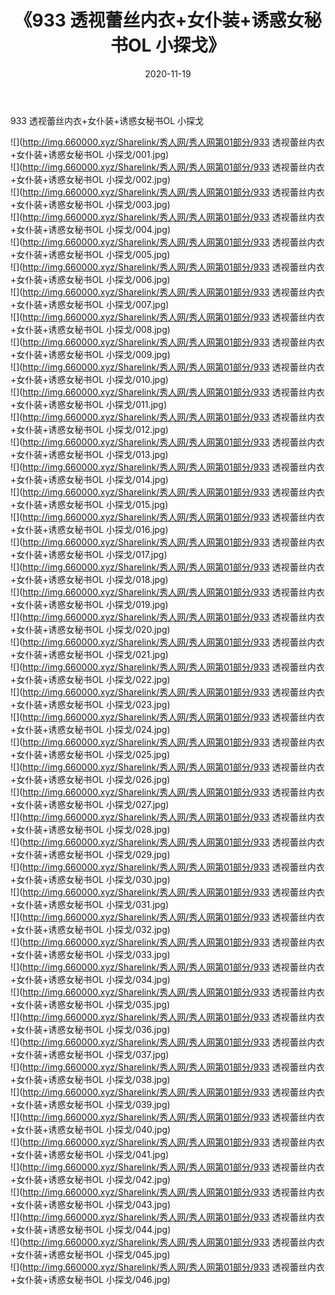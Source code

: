 ﻿---
layout: post
title:  《933 透视蕾丝内衣+女仆装+诱惑女秘书OL 小探戈》
date:   2020-11-19
img: http://img.660000.xyz/Sharelink/秀人网/秀人网第01部分/933 透视蕾丝内衣+女仆装+诱惑女秘书OL 小探戈/000.jpg
categories: [美女, 清纯, 唯美]
---

933 透视蕾丝内衣+女仆装+诱惑女秘书OL 小探戈

  ![](http://img.660000.xyz/Sharelink/秀人网/秀人网第01部分/933 透视蕾丝内衣+女仆装+诱惑女秘书OL 小探戈/001.jpg) <br> ![](http://img.660000.xyz/Sharelink/秀人网/秀人网第01部分/933 透视蕾丝内衣+女仆装+诱惑女秘书OL 小探戈/002.jpg) <br> ![](http://img.660000.xyz/Sharelink/秀人网/秀人网第01部分/933 透视蕾丝内衣+女仆装+诱惑女秘书OL 小探戈/003.jpg) <br> ![](http://img.660000.xyz/Sharelink/秀人网/秀人网第01部分/933 透视蕾丝内衣+女仆装+诱惑女秘书OL 小探戈/004.jpg) <br> ![](http://img.660000.xyz/Sharelink/秀人网/秀人网第01部分/933 透视蕾丝内衣+女仆装+诱惑女秘书OL 小探戈/005.jpg) <br> ![](http://img.660000.xyz/Sharelink/秀人网/秀人网第01部分/933 透视蕾丝内衣+女仆装+诱惑女秘书OL 小探戈/006.jpg) <br> ![](http://img.660000.xyz/Sharelink/秀人网/秀人网第01部分/933 透视蕾丝内衣+女仆装+诱惑女秘书OL 小探戈/007.jpg) <br> ![](http://img.660000.xyz/Sharelink/秀人网/秀人网第01部分/933 透视蕾丝内衣+女仆装+诱惑女秘书OL 小探戈/008.jpg) <br> ![](http://img.660000.xyz/Sharelink/秀人网/秀人网第01部分/933 透视蕾丝内衣+女仆装+诱惑女秘书OL 小探戈/009.jpg) <br> ![](http://img.660000.xyz/Sharelink/秀人网/秀人网第01部分/933 透视蕾丝内衣+女仆装+诱惑女秘书OL 小探戈/010.jpg) <br> ![](http://img.660000.xyz/Sharelink/秀人网/秀人网第01部分/933 透视蕾丝内衣+女仆装+诱惑女秘书OL 小探戈/011.jpg) <br> ![](http://img.660000.xyz/Sharelink/秀人网/秀人网第01部分/933 透视蕾丝内衣+女仆装+诱惑女秘书OL 小探戈/012.jpg) <br> ![](http://img.660000.xyz/Sharelink/秀人网/秀人网第01部分/933 透视蕾丝内衣+女仆装+诱惑女秘书OL 小探戈/013.jpg) <br> ![](http://img.660000.xyz/Sharelink/秀人网/秀人网第01部分/933 透视蕾丝内衣+女仆装+诱惑女秘书OL 小探戈/014.jpg) <br> ![](http://img.660000.xyz/Sharelink/秀人网/秀人网第01部分/933 透视蕾丝内衣+女仆装+诱惑女秘书OL 小探戈/015.jpg) <br> ![](http://img.660000.xyz/Sharelink/秀人网/秀人网第01部分/933 透视蕾丝内衣+女仆装+诱惑女秘书OL 小探戈/016.jpg) <br> ![](http://img.660000.xyz/Sharelink/秀人网/秀人网第01部分/933 透视蕾丝内衣+女仆装+诱惑女秘书OL 小探戈/017.jpg) <br> ![](http://img.660000.xyz/Sharelink/秀人网/秀人网第01部分/933 透视蕾丝内衣+女仆装+诱惑女秘书OL 小探戈/018.jpg) <br> ![](http://img.660000.xyz/Sharelink/秀人网/秀人网第01部分/933 透视蕾丝内衣+女仆装+诱惑女秘书OL 小探戈/019.jpg) <br> ![](http://img.660000.xyz/Sharelink/秀人网/秀人网第01部分/933 透视蕾丝内衣+女仆装+诱惑女秘书OL 小探戈/020.jpg) <br> ![](http://img.660000.xyz/Sharelink/秀人网/秀人网第01部分/933 透视蕾丝内衣+女仆装+诱惑女秘书OL 小探戈/021.jpg) <br> ![](http://img.660000.xyz/Sharelink/秀人网/秀人网第01部分/933 透视蕾丝内衣+女仆装+诱惑女秘书OL 小探戈/022.jpg) <br> ![](http://img.660000.xyz/Sharelink/秀人网/秀人网第01部分/933 透视蕾丝内衣+女仆装+诱惑女秘书OL 小探戈/023.jpg) <br> ![](http://img.660000.xyz/Sharelink/秀人网/秀人网第01部分/933 透视蕾丝内衣+女仆装+诱惑女秘书OL 小探戈/024.jpg) <br> ![](http://img.660000.xyz/Sharelink/秀人网/秀人网第01部分/933 透视蕾丝内衣+女仆装+诱惑女秘书OL 小探戈/025.jpg) <br> ![](http://img.660000.xyz/Sharelink/秀人网/秀人网第01部分/933 透视蕾丝内衣+女仆装+诱惑女秘书OL 小探戈/026.jpg) <br> ![](http://img.660000.xyz/Sharelink/秀人网/秀人网第01部分/933 透视蕾丝内衣+女仆装+诱惑女秘书OL 小探戈/027.jpg) <br> ![](http://img.660000.xyz/Sharelink/秀人网/秀人网第01部分/933 透视蕾丝内衣+女仆装+诱惑女秘书OL 小探戈/028.jpg) <br> ![](http://img.660000.xyz/Sharelink/秀人网/秀人网第01部分/933 透视蕾丝内衣+女仆装+诱惑女秘书OL 小探戈/029.jpg) <br> ![](http://img.660000.xyz/Sharelink/秀人网/秀人网第01部分/933 透视蕾丝内衣+女仆装+诱惑女秘书OL 小探戈/030.jpg) <br> ![](http://img.660000.xyz/Sharelink/秀人网/秀人网第01部分/933 透视蕾丝内衣+女仆装+诱惑女秘书OL 小探戈/031.jpg) <br> ![](http://img.660000.xyz/Sharelink/秀人网/秀人网第01部分/933 透视蕾丝内衣+女仆装+诱惑女秘书OL 小探戈/032.jpg) <br> ![](http://img.660000.xyz/Sharelink/秀人网/秀人网第01部分/933 透视蕾丝内衣+女仆装+诱惑女秘书OL 小探戈/033.jpg) <br> ![](http://img.660000.xyz/Sharelink/秀人网/秀人网第01部分/933 透视蕾丝内衣+女仆装+诱惑女秘书OL 小探戈/034.jpg) <br> ![](http://img.660000.xyz/Sharelink/秀人网/秀人网第01部分/933 透视蕾丝内衣+女仆装+诱惑女秘书OL 小探戈/035.jpg) <br> ![](http://img.660000.xyz/Sharelink/秀人网/秀人网第01部分/933 透视蕾丝内衣+女仆装+诱惑女秘书OL 小探戈/036.jpg) <br> ![](http://img.660000.xyz/Sharelink/秀人网/秀人网第01部分/933 透视蕾丝内衣+女仆装+诱惑女秘书OL 小探戈/037.jpg) <br> ![](http://img.660000.xyz/Sharelink/秀人网/秀人网第01部分/933 透视蕾丝内衣+女仆装+诱惑女秘书OL 小探戈/038.jpg) <br> ![](http://img.660000.xyz/Sharelink/秀人网/秀人网第01部分/933 透视蕾丝内衣+女仆装+诱惑女秘书OL 小探戈/039.jpg) <br> ![](http://img.660000.xyz/Sharelink/秀人网/秀人网第01部分/933 透视蕾丝内衣+女仆装+诱惑女秘书OL 小探戈/040.jpg) <br> ![](http://img.660000.xyz/Sharelink/秀人网/秀人网第01部分/933 透视蕾丝内衣+女仆装+诱惑女秘书OL 小探戈/041.jpg) <br> ![](http://img.660000.xyz/Sharelink/秀人网/秀人网第01部分/933 透视蕾丝内衣+女仆装+诱惑女秘书OL 小探戈/042.jpg) <br> ![](http://img.660000.xyz/Sharelink/秀人网/秀人网第01部分/933 透视蕾丝内衣+女仆装+诱惑女秘书OL 小探戈/043.jpg) <br> ![](http://img.660000.xyz/Sharelink/秀人网/秀人网第01部分/933 透视蕾丝内衣+女仆装+诱惑女秘书OL 小探戈/044.jpg) <br> ![](http://img.660000.xyz/Sharelink/秀人网/秀人网第01部分/933 透视蕾丝内衣+女仆装+诱惑女秘书OL 小探戈/045.jpg) <br> ![](http://img.660000.xyz/Sharelink/秀人网/秀人网第01部分/933 透视蕾丝内衣+女仆装+诱惑女秘书OL 小探戈/046.jpg) <br>